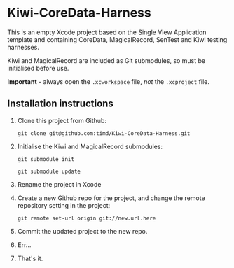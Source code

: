 Kiwi-CoreData-Harness
=====================

This is an empty Xcode project based on the Single View Application template and containing CoreData, MagicalRecord, SenTest and Kiwi testing harnesses.

Kiwi and MagicalRecord are included as Git submodules, so must be initialised before use.

**Important** - always open the `.xcworkspace` file, *not* the `.xcproject` file.

Installation instructions
-------------------------

1. Clone this project from Github: 

    `git clone git@github.com:timd/Kiwi-CoreData-Harness.git`
	
2. Initialise the Kiwi and MagicalRecord submodules: 

    `git submodule init`
	
	`git submodule update`
	
3. Rename the project in Xcode
4. Create a new Github repo for the project, and change the remote repository setting in the project:

    `git remote set-url origin git://new.url.here`
	
5. Commit the updated project to the new repo.
6. Err...
7. That's it.